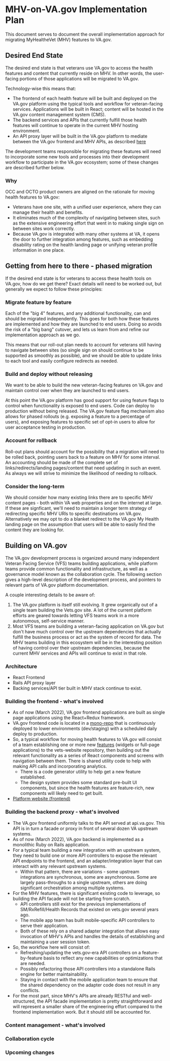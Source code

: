 # MHV-on-VA.gov Implementation Plan
This document serves to document the overall implementation approach for migrating MyHealtheVet (MHV) features to VA.gov. 

## Desired End State

The desired end state is that veterans use VA.gov to access the health features and content that currently reside on MHV. In other words, the user-facing portions of those applications will be migrated to VA.gov.  

Technology-wise this means that:
  * The frontend of each health feature will be built and deployed on the VA.gov platform using the typical tools and workflow for veteran-facing services. Applications will be built in React; content will be hosted in the VA.gov content management system (CMS). 
  * The backend services and APIs that currently fulfill those health features will continue to operate in the current MHV hosting environment. 
  * An API proxy layer will be built in the VA.gov platform to mediate between the VA.gov frontend and MHV APIs, as described [here](https://github.com/department-of-veterans-affairs/va.gov-team/blob/master/products/health-care/digital-health-modernization/engineering/health-api-design.md)

The development teams responsible for migrating these features will need to incorporate some new tools and processes into their development workflow to participate in the VA.gov ecosystem; some of these changes are described further below. 


### Why
OCC and OCTO product owners are aligned on the rationale for moving health features to VA.gov:
* Veterans have one site, with a unified user experience, where they can manage their health and benefits.
* It eliminates much of the complexity of navigating between sites, such as the extensive engineering effort that went in to making single sign on between sites work correctly. 
* Because VA.gov is integrated with many other systems at VA, it opens the door to further integration among features, such as embedding disability rating on the health landing page or unifying veteran profile information in one place.

## Getting from here to there - phased migration
If the desired end state is for veterans to access these health tools on VA.gov, how do we get there? Exact details will need to be worked out, but generally we expect to follow these principles:

### Migrate feature by feature
Each of the "big 4" features, and any additional functionality, can and should be migrated independently. This goes for both how these features are implemented and how they are launched to end users. Doing so avoids the risk of a "big bang" cutover, and lets us learn from and refine our implementation approach as we go.

This means that our roll-out plan needs to account for veterans still having to navigate between sites (so single sign on should continue to be supported as smoothly as possible), and we should be able to update links to each tool and easily configure redirects as needed.

### Build and deploy without releasing
We want to be able to build the new veteran-facing features on VA.gov and maintain control over when they are launched to end users. 

At this point the VA.gov platform has good support for using feature flags to control when functionality is exposed to end users. Code can deploy to production without being released. The VA.gov feature flag mechanism also allows for phased rollouts (e.g. exposing a feature to a percentage of users), and exposing features to specific set of opt-in users to allow for user acceptance testing in production. 

### Account for rollback
Roll-out plans should account for the possibility that a migration will need to be rolled back, pointing users back to a feature on MHV for some interval. An accounting should be made of the complete set of links/redirects/landing pages/content that need updating in such an event. As always we will strive to minimize the likelihood of needing to rollback. 

### Consider the long-term 
We should consider how many existing links there are to specific MHV content pages - both within VA web properties and on the internet at large. If these are signficant, we'll need to maintain a longer term strategy of redirecting specific MHV URls to specific destinations on VA.gov. Alternatively we may opt to do a blanket redirect to the VA.gov My Health landing page on the assumption that users will be able to easily find the content they are looking for. 

## Building on VA.gov
The VA.gov development process is organized around many independent Veteran Facing Service (VFS) teams building applications, while platform teams provide common functionality and infrastructure, as well as a governance model known as the collaboration cycle. The following section gives a high-level description of the development process, and pointers to relevant parts of VA.gov platform documentation. 

A couple interesting details to be aware of:
1. The VA.gov platform is itself still evolving. It grew organically out of a single team building the Vets.gov site. A lot of the current platform efforts are geared towards letting VFS teams work in a more autonomous, self-service manner.
2. Most VFS teams are building a veteran-facing application on VA.gov but don't have much control over the upstream dependencies that actually fulfill the business process or act as the system of record for data. The MHV teams building in this ecosystem will be in the interesting position of having control over their upstream dependencies, because the current MHV services and APIs will continue to exist in that role. 

### Architecture
  - React Frontend
  - Rails API proxy layer
  - Backing services/API tier built in MHV stack continue to exist. 
 
### Building the frontend - what's involved
* As of now (March 2022), VA.gov frontend applications are built as single page applications using the React+Redux framework. 
* VA.gov frontend code is located in a [mono-repo](https://github.com/department-of-veterans-affairs/vets-website/) that is continuously deployed to lower environments (dev/staging) with a scheduled daily deploy to production. 
* So, a typical workflow for moving health features to VA.gov will consist of a team establishing one or more new [features](https://depo-platform-documentation.scrollhelp.site/developer-docs/Adding-applications-and-features.1847591039.html) (widgets or full-page applications) to the vets-website repository, then building out the relevant functionality as a series of React components and screens with navigation between them. There is shared utility code to help with making API calls and incorporating analytics. 
  * There is a code generator utility to help get a new feature established.
  * The design system provides some standard pre-built UI components, but since the health features are feature-rich, new components will likely need to get built. 
* [Platform website (frontend)](https://department-of-veterans-affairs.github.io/veteran-facing-services-tools/)

### Building the backend proxy - what's involved 
* The VA.gov frontend uniformly talks to the API served at api.va.gov. This API is in turn a facade or proxy in front of several dozen VA upstream systems. 
* As of now (March 2022), VA.gov backend is implemented as a monolithic Ruby on Rails application. 
* For a typical team building a new integration with an upstream system, they need to build one or more API controllers to expose the relevant API endpoints to the frontend, and an adapter/integration layer that can interact with any relevant upstream systems.
  * Within that pattern, there are variations - some upstream integrations are synchronous, some are asynchronous. Some are largely pass-throughs to a single upstream, others are doing significant orchestration among multiple systems. 
* For the MHV features, there is significant existing code to leverage, so building the API facade will not be starting from scratch.
   * API controllers still exist for the previous implementations of SM/RxRefill/Health Records that existed on vets.gov several years ago.
   * The mobile app team has built mobile-specific API controllers to serve their application.
   * Both of these rely on a shared adapter integration that allows easy invocation of MHV's APIs and handles the details of establishing and maintaining a user session token. 
* So, the workflow here will consist of:
  * Refreshing/updating the vets.gov-era API controllers on a feature-by-feature basis to reflect any new capabilities or optimizations that are needed.
  * Possibly refactoring those API controllers into a standalone Rails engine for better maintainability. 
  * Staying in contact with the mobile application team to ensure that the shared dependency on the adapter code does not result in any conflicts.
* For the most part, since MHV's APIs are already RESTful and well-structured, the API facade implementation is pretty straightforward and will represent a smaller share of the engineering effort compared to the frontend implementation work. But it should still be accounted for. 

### Content management - what's involved

### Collaboration cycle 

### Upcoming changes


